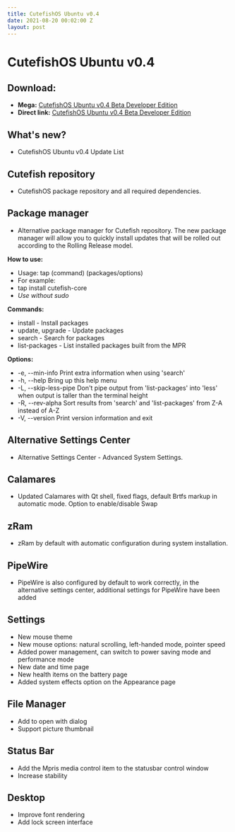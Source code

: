 ```yaml
---
title: CutefishOS Ubuntu v0.4
date: 2021-08-20 00:02:00 Z
layout: post
---
```


# CutefishOS Ubuntu v0.4

## Download:
- **Mega:** [CutefishOS Ubuntu v0.4 Beta Developer Edition](https://bit.ly/3Dcyd7s)
- **Direct link:** [CutefishOS Ubuntu v0.4 Beta Developer Edition](https://bit.ly/3k8k5U3)

## What's new?
- CutefishOS Ubuntu v0.4 Update List

## Cutefish repository
- CutefishOS package repository and all required dependencies.

## Package manager
- Alternative package manager for Cutefish repository. The new package manager will allow you to quickly install updates that will be rolled out according to the Rolling Release model.

**How to use:**
- Usage: tap (command) (packages/options)  
- For example: 
- tap install cutefish-core 
- *Use without sudo*

**Commands:**  
- install - Install packages  
- update, upgrade - Update packages  
- search - Search for packages  
- list-packages - List installed packages built from the MPR  
  
**Options:**  
- -e, --min-info Print extra information when using 'search'  
- -h, --help Bring up this help menu  
- -L, --skip-less-pipe Don't pipe output from 'list-packages' into 'less' when output is taller than the terminal height  
- -R, --rev-alpha Sort results from 'search' and 'list-packages' from Z-A instead of A-Z  
- -V, --version Print version information and exit

## Alternative Settings Center
- Alternative Settings Center - Advanced System Settings.

## Calamares
- Updated Calamares with Qt shell, fixed flags, default Brtfs markup in automatic mode. Option to enable/disable Swap

## zRam
- zRam by default with automatic configuration during system installation.

## PipeWire
- PipeWire is also configured by default to work correctly, in the alternative settings center, additional settings for PipeWire have been added

## Settings

- New mouse theme  
- New mouse options: natural scrolling, left-handed mode, pointer speed  
- Added power management, can switch to power saving mode and performance mode  
- New date and time page  
- New health items on the battery page  
- Added system effects option on the Appearance page

## File Manager

- Add to open with dialog  
- Support picture thumbnail

## Status Bar

- Add the Mpris media control item to the statusbar control window  
- Increase stability

## Desktop

- Improve font rendering  
- Add lock screen interface

